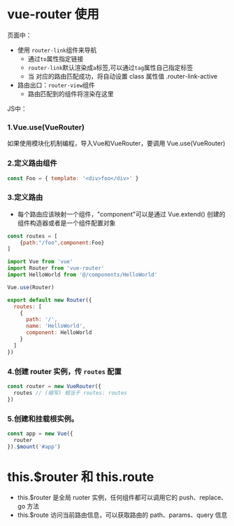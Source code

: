 # vue-router 使用

页面中：
- 使用 `router-link`组件来导航
    - 通过`to`属性指定链接
    - `router-link`默认渲染成`a`标签,可以通过`tag`属性自己指定标签
    - 当 <router-link> 对应的路由匹配成功，将自动设置 class 属性值 .router-link-active
- 路由出口：`router-view`组件
    - 路由匹配到的组件将渲染在这里

JS中：

### 1.Vue.use(VueRouter)
如果使用模块化机制编程，导入Vue和VueRouter，要调用 Vue.use(VueRouter)
### 2.定义路由组件
```javascript
const Foo = { template: '<div>foo</div>' }
```
### 3.定义路由
- 每个路由应该映射一个组件，"component"可以是通过 Vue.extend() 创建的组件构造器或者是一个组件配置对象
```javascript
const routes = [
    {path:"/foo",component:Foo}
]
```
```js
import Vue from 'vue'
import Router from 'vue-router'
import HelloWorld from '@/components/HelloWorld'

Vue.use(Router)

export default new Router({
  routes: [
    {
      path: '/',
      name: 'HelloWorld',
      component: HelloWorld
    }
  ]
})    
```
### 4.创建 router 实例，传 `routes` 配置

```javascript
const router = new VueRouter({
  routes // (缩写) 相当于 routes: routes
})
```
### 5.创建和挂载根实例。
```javascript
const app = new Vue({
  router
}).$mount('#app')
```

# this.$router 和 this.route
- this.$router 是全局 ruoter 实例，任何组件都可以调用它的 push、replace、go 方法
- this.$route 访问当前路由信息，可以获取路由的 path、params、query 信息
